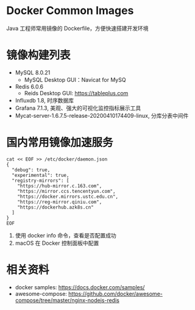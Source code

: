# Docker Common Images

Java 工程师常用镜像的 Dockerfile，方便快速搭建开发环境

# 镜像构建列表
- MySQL 8.0.21
  - MySQL Desktop GUI：Navicat for MySQ
- Redis 6.0.6
  - Reids Desktop GUI: https://tableplus.com
- Influxdb 1.8, 时序数据库
- Grafana 7.1.3, 美观、强大的可视化监控指标展示工具
- Mycat-server-1.6.7.5-release-20200410174409-linux, 分库分表中间件

# 国内常用镜像加速服务

```shell
cat << EOF >> /etc/docker/daemon.json
{
  "debug": true,
  "experimental": true,
  "registry-mirrors": [
    "https://hub-mirror.c.163.com",
    "https://mirror.ccs.tencentyun.com",
    "https://docker.mirrors.ustc.edu.cn",
    "https://reg-mirror.qiniu.com",
    "https://dockerhub.azk8s.cn"
  ]
}
EOF
```

1. 使用 docker info 命令，查看是否配置成功
2. macOS 在 Docker 控制面板中配置

# 相关资料

- docker samples: https://docs.docker.com/samples/
- awesome-compose: https://github.com/docker/awesome-compose/tree/master/nginx-nodejs-redis